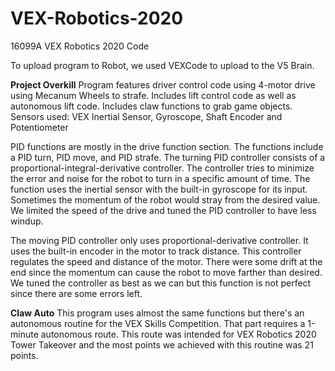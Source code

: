 # VEX-Robotics-2020
16099A VEX Robotics 2020 Code

To upload program to Robot, we used VEXCode to upload to the V5 Brain.

**Project Overkill**
Program features driver control code using 4-motor drive using Mecanum Wheels to strafe.
Includes lift control code as well as autonomous lift code.
Includes claw functions to grab game objects.
Sensors used: VEX Inertial Sensor, Gyroscope, Shaft Encoder and Potentiometer

PID functions are mostly in the drive function section.
The functions include a PID turn, PID move, and PID strafe.
The turning PID controller consists of a proportional-integral-derivative controller. The controller tries to minimize the error and noise for the robot to turn in a specific amount of time. The function uses the inertial sensor with the built-in gyroscope for its input. Sometimes the momentum of the robot would stray from the desired value. We limited the speed of the drive and tuned the PID controller to have less windup.

The moving PID controller only uses proportional-derivative controller. It uses the built-in encoder in the motor to track distance. This controller regulates the speed and distance of the motor. There were some drift at the end since the momentum can cause the robot to move farther than desired. We tuned the controller as best as we can but this function is not perfect since there are some errors left. 

**Claw Auto**
This program uses almost the same functions but there's an autonomous routine for the VEX Skills Competition. That part requires a 1-minute autonomous route. This route was intended for VEX Robotics 2020 Tower Takeover and the most points we achieved with this routine was 21 points.
